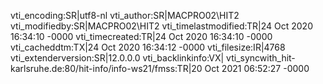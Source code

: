 vti_encoding:SR|utf8-nl
vti_author:SR|MACPRO02\\HIT2
vti_modifiedby:SR|MACPRO02\\HIT2
vti_timelastmodified:TR|24 Oct 2020 16:34:10 -0000
vti_timecreated:TR|24 Oct 2020 16:34:10 -0000
vti_cacheddtm:TX|24 Oct 2020 16:34:12 -0000
vti_filesize:IR|4768
vti_extenderversion:SR|12.0.0.0
vti_backlinkinfo:VX|
vti_syncwith_hit-karlsruhe.de\:80/hit-info/info-ws21/fmss:TR|20 Oct 2021 06:52:27 -0000
